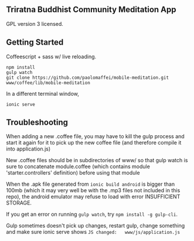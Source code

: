 Triratna Buddhist Community Meditation App
---
GPL version 3 licensed.

Getting Started
---

Coffeescript + sass w/ live reloading.

```
npm install
gulp watch
git clone https://github.com/paolomaffei/mobile-meditation.git www/coffee/lib/mobile-meditation
```

In a different terminal window,
```
ionic serve
```

Troubleshooting
---
When adding a new .coffee file, you may have to kill the gulp process and start it again for it to pick up the new coffee file (and therefore compile it into application.js)

New .coffee files should be in subdirectories of www/ so that gulp watch is sure to concatenate module.coffee (which contains module 'starter.controllers' definition) before using that module

When the .apk file generated from `ionic build android` is bigger than 100mb (which it may very well be with the .mp3 files not included in this repo), the android emulator may refuse to load with error INSUFFICIENT STORAGE.

If you get an error on running `gulp watch`, try `npm install -g gulp-cli`.

Gulp sometimes doesn't pick up changes, restart gulp, change something and make sure ionic serve shows `JS changed:   www/js/application.js`